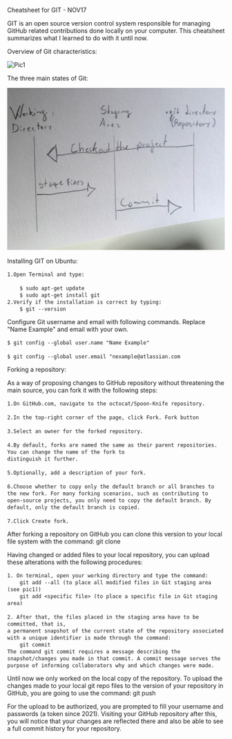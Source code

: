 Cheatsheet for GIT - NOV17

GIT is an open source version control system responsible for managing GitHub related contributions done locally on your computer. This cheatsheet summarizes what I learned to do with it until now.

Overview of Git characteristics:

![Pic1](GitDoodle.jpg)

The three main states of Git:

![Pic2](states.jpg)

Installing GIT on Ubuntu:

    1.Open Terminal and type:

        $ sudo apt-get update
        $ sudo apt-get install git
    2.Verify if the installation is correct by typing:
        $ git --version

Configure Git username and email with following commands. Replace "Name Example" and email with your own.

    $ git config --global user.name "Name Example"

    $ git config --global user.email "nexample@atlassian.com

Forking a repository:

As a way of proposing changes to GitHub repository without threatening the main source, you can fork it with the following steps:

    1.On GitHub.com, navigate to the octocat/Spoon-Knife repository.
    
    2.In the top-right corner of the page, click Fork. Fork button
    
    3.Select an owner for the forked repository. 
     
    4.By default, forks are named the same as their parent repositories. You can change the name of the fork to 
    distinguish it further.
    
    5.Optionally, add a description of your fork.
    
    6.Choose whether to copy only the default branch or all branches to the new fork. For many forking scenarios, such as contributing to open-source projects, you only need to copy the default branch. By default, only the default branch is copied.
    
    7.Click Create fork.

After forking a repository on GitHub you can clone this version to your local file system with the command:
    git clone <url of the forked repository>

Having changed or added files to your local repository, you can upload these alterations with the following procedures:
    
    1. On terminal, open your working directory and type the command:
        git add --all (to place all modified files in Git staging area (see pic1))
        git add <specific file> (to place a specific file in Git staging area)
    
    2. After that, the files placed in the staging area have to be committed, that is,
    a permanent snapshot of the current state of the repository associated with a unique identifier is made through the command:
        git commit
    The command git commit requires a message describing the snapshot/changes you made in that commit. A commit message serves the purpose of informing collaborators why and which changes were made.

Until now we only worked on the local copy of the repository. To upload the changes made to your local git repo files to the version of your repository in GitHub, you are going to use the command:
    git push

For the upload to be authorized, you are prompted to fill your username and passwords (a token since 2021).
Visiting your GitHub repository after this, you will notice that your changes are reflected there and also be able to see a full commit history for your repository.

